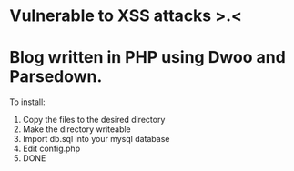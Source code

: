 # Vulnerable to XSS attacks >.<  
# Blog written in PHP using Dwoo and Parsedown.
To install:
1. Copy the files to the desired directory
2. Make the directory writeable
3. Import db.sql into your mysql database
4. Edit config.php  
5. DONE
